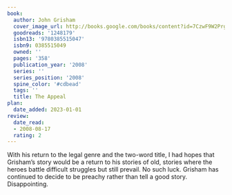 ```yaml
---
book:
  author: John Grisham
  cover_image_url: http://books.google.com/books/content?id=7CzwF9W2PrgC&printsec=frontcover&img=1&zoom=1&edge=curl&source=gbs_api
  goodreads: '1248179'
  isbn13: '9780385515047'
  isbn9: 0385515049
  owned: ''
  pages: '358'
  publication_year: '2008'
  series: ''
  series_position: '2008'
  spine_color: '#cdbead'
  tags: ''
  title: The Appeal
plan:
  date_added: 2023-01-01
review:
  date_read:
  - 2008-08-17
  rating: 2
---
```

With his return to the legal genre and the two-word title, I had hopes that Grisham’s story would be a return to his stories of old, stories where the heroes battle difficult struggles but still prevail. No such luck. Grisham has continued to decide to be preachy rather than tell a good story. Disappointing.
